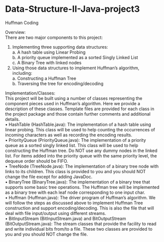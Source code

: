 # Data-Structure-II-Java-project3
Huffman Coding  

Overview:  
There are two major components to this project:  
1. Implementing three supporting data structures:  
a. A hash table using Linear Probing  
b. A priority queue implemented as a sorted Singly Linked List  
c. A Binary Tree with linked nodes  
2. Using those data structures to implement Huffman’s algorithm, including:  
a. Constructing a Huffman Tree  
b. Traversing the tree for encoding/decoding  

Implementation/Classes:  
This project will be built using a number of classes representing the component pieces used in Huffman’s algorithm. Here
we provide a description of these classes. Template files are provided for each class in the project package and those
contain further comments and additional details.  
• HashTable (HashTable.java): The implementation of a hash table using linear probing. This class will be used
to help counting the occurrences of incoming characters as well as recording the encoding results.  
• PriorityQueue (PriorityQueue.java): The implementation of a priority queue as a sorted singly linked list. This
class will be used to help constructing the Huffman tree. Do NOT use any dummy nodes in the linked list. For
items added into the priority queue with the same priority level, the dequeue order should be FIFO.  
• TreeNode (TreeNode.java): The implementation of a binary tree node with links to its children. This class is
provided to you and you should NOT change the file except for adding JavaDoc.  
• BinaryTree (BinaryTree.java): The implementation of a binary tree that supports some basic tree operations.
The Huffman tree will be implemented as a binary tree with each leaf node corresponding to one input char.  
• Huffman (Huffman.java): The driver program of Huffman’s algorithm. We will follow the steps as discussed
above to implement Huffman Tree construction and support encoding/decoding. This is also the file that will deal
with file input/output using different streams.  
• BitInputStream (BitInputStream.java) and BitOutputStream (BitOutputStream.java): The stream classes
that provide the facility to read and write individual bits from/to a file. These two classes are provided to you and
you should NOT change the file.  
